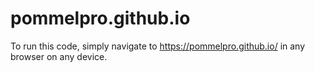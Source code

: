 # pommelpro.github.io

To run this code, simply navigate to https://pommelpro.github.io/ in any browser on any device.
